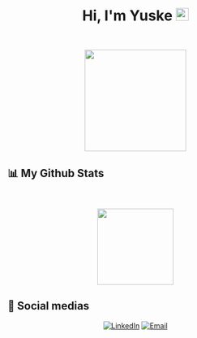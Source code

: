 <h1 align="center">Hi, I'm Yuske <img src="https://media.giphy.com/media/hvRJCLFzcasrR4ia7z/giphy.gif" width="25px"></h1>
<br>
<p align="center">
  <img src="https://tenor.com/pt/view/goku-gif-22710398.gif" width="200px">
</p>

<h2 align="left">📊 My Github Stats</h2>

<br>
<p align="center" >
  <img src="https://github-readme-stats.vercel.app/api/top-langs/?username=vyuske&theme=github_dark&hide_langs_below=1&layout=compact&hide=jupyter%20notebook,assembly" height="150px"/>
</p>

<h2 align="left">🤝 Social medias</h2>

<p align=center>
  <a href="https://www.linkedin.com/in/vitor-yuske-watanabe-884136241/?originalSubdomain=br"><img src="https://img.shields.io/static/v1?style=for-the-badge&message=LinkedIn&color=0A66C2&logo=LinkedIn&logoColor=FFFFFF&label=" alt="LinkedIn" /></a>
  <a href="mailto:vitor.yuski1@gmail.com?subject=Hi%20Yuske,%20nice%20to%20meet%20you!"><img alt="Email" src="https://img.shields.io/static/v1?style=for-the-badge&message=Gmail&color=EA4335&logo=Gmail&logoColor=FFFFFF&label=" /></a>
</p>
